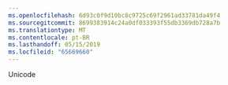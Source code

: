```yaml
---
ms.openlocfilehash: 6d93c0f9d10bc8c9725c69f2961ad33781da49f4
ms.sourcegitcommit: 8699383914c24a0df033393f55db3369db728a7b
ms.translationtype: MT
ms.contentlocale: pt-BR
ms.lasthandoff: 05/15/2019
ms.locfileid: "65669660"
---
```

Unicode
